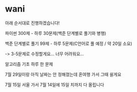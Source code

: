 # wani

아래 순서대로 진행하겠습니다!



파이썬 300제 - 하루 30문제(백준 단계별로 풀기와 병행)

백준 단계별로 풀기 99제 - 하루 5문제(C언어로 풀 예정 / 약 20일 소요)

-> 3-5문제로 수정할게요... 너무 어려워요...


알고리즘 기초 하루 한 문제



7월 29일이랑 아직 날짜는 안 정해졌는데 혼여행 가서 그때 쉴게요

7월 15일 서울 가서 7월 14일에 15일 치까지 다 올립니다

